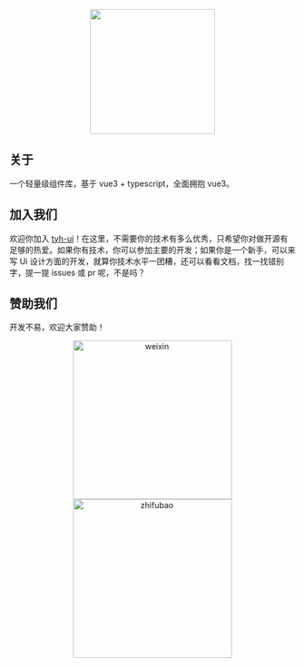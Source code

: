 <p align="center">
  <img height="220px" src="https://tianyuhao.cn/images/tyh-ui/tyh-ui-logo.svg">
</p>

## 关于

一个轻量级组件库，基于 vue3 + typescript，全面拥抱 vue3。

## 加入我们

欢迎你加入 [tyh-ui](https://github.com/Tyh2001/tyh-ui)！在这里，不需要你的技术有多么优秀，只希望你对做开源有足够的热爱。如果你有技术，你可以参加主要的开发；如果你是一个新手，可以来写 Ui 设计方面的开发，就算你技术水平一团糟，还可以看看文档，找一找错别字，提一提 issues 或 pr 呢，不是吗？

## 赞助我们

开发不易，欢迎大家赞助！

<p align="center">
  <img
    draggable="false"
    width="280px"
    src="https://tianyuhao.cn/images/tyh-ui/weixin.jpg"
    alt="weixin"
  />
  <img
    draggable="false"
    width="280px"
    src="https://tianyuhao.cn/images/tyh-ui/zhifubao.jpg"
    alt="zhifubao"
  />
</p>
